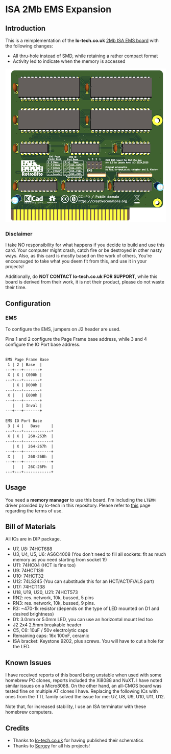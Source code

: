 # ISA 2Mb EMS Expansion

## Introduction

This is a reimplementation of the **lo-tech.co.uk** [2Mb ISA EMS board](https://www.lo-tech.co.uk/wiki/Lo-tech_2MB_EMS_Board) with the following changes:

- All thru-hole instead of SMD, while retaining a rather compact format
- Activity led to indicate when the memory is accessed

![Rev. 1.0 PCB](pics/ISA_EMS.png)

### Disclaimer

I take NO responsibility for what happens if you decide to build and use this card. Your computer might crash, catch fire or be destroyed in other nasty ways.
Also, as this card is mostly based on the work of others, You're encourauged to take what you deem fit from this, and use it in your projects!

Additionally, do **NOT CONTACT lo-tech.co.uk FOR SUPPORT**, while this board is derived from their work, it is not their product, please do not waste their time.

## Configuration

### EMS

To configure the EMS, jumpers on J2 header are used.

Pins 1 and 2 configure the Page Frame base address, while 3 and 4 configure the IO Port base address.

```text

EMS Page Frame Base
 1 | 2 | Base  |
---+---+-------+
 X | X | C000h |
---+---+-------+
   | X | D000h |
---+---+-------+
 X |   | E000h |
---+---+-------+
   |   | Inval |
---+---+-------+

EMS IO Port Base
 3 | 4 |   Base     |
---+---+------------+
 X | X |  260-263h  |
---+---+------------+
   | X |  264-267h  |
---+---+------------+
 X |   |  268-26Bh  |
---+---+------------+
   |   |  26C-26Fh  |
---+---+------------+

```

## Usage

You need a **memory manager** to use this board. I'm including the `LTEMM` driver provided by lo-tech in this repository. Please refer to [this](https://www.lo-tech.co.uk/wiki/Terms_and_Conditions) page regarding the terms of use.

## Bill of Materials

All ICs are in DIP package.

- U7, U8: 74HCT688
- U3, U4, U5, U6: AS6C4008 (You don't need to fill all sockets: fit as much memory as you need starting from socket 1!)
- U11: 74HC04 (HCT is fine too)
- U9: 74HCT139
- U10: 74HCT32
- U12: 74LS245 (You can substitude this for an HCT/ACT/F/ALS part)
- U17: 74HCT138
- U18, U19, U20, U21: 74HCT573
- RN2: res. network, 10k, bussed, 5 pins
- RN3: res. network, 10k, bussed, 9 pins.
- R3: ~470-1k resistor (depends on the type of LED mounted on D1 and desired brightness)
- D1: 3.0mm or 5.0mm LED, you can use an horizontal mount led too
- J2 2x4 2.5mm breakable header
- C5, C6: 10uF / 50v electrolytic caps
- Remaining caps: 16x 100nF, ceramic
- ISA bracket: Keystone 9202, plus screws. You will have to cut a hole for the LED.

## Known Issues

I have received reports of this board being unstable when used with some homebrew PC clones, reports included the Xi8088 and NuXT. I have noted similar issues on a Micro8088. On the other hand, an all-CMOS board was tested fine on multiple AT clones I have.
Replacing the following ICs with ones from the TTL family solved the issue for me: U7, U8, U9, U10, U11, U12.

Note that, for increased stability, I use an ISA terminator with these homebrew computers.

## Credits

- Thanks to [lo-tech.co.uk](https://www.lo-tech.co.uk/) for having published their schematics
- Thanks to [Sergey](http://www.malinov.com/Home/sergeys-projects) for all his projects!

